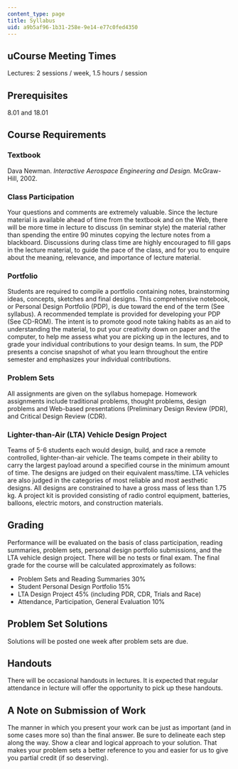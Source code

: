 ```yaml
---
content_type: page
title: Syllabus
uid: a9b5af96-1b31-258e-9e14-e77c0fed4350
---
```


uCourse Meeting Times
---------------------

Lectures: 2 sessions / week, 1.5 hours / session

Prerequisites
-------------

8.01 and 18.01

Course Requirements
-------------------

### Textbook

Dava Newman. _Interactive Aerospace Engineering and Design._ McGraw-Hill, 2002.

### Class Participation

Your questions and comments are extremely valuable. Since the lecture material is available ahead of time from the textbook and on the Web, there will be more time in lecture to discuss (in seminar style) the material rather than spending the entire 90 minutes copying the lecture notes from a blackboard. Discussions during class time are highly encouraged to fill gaps in the lecture material, to guide the pace of the class, and for you to enquire about the meaning, relevance, and importance of lecture material.

### Portfolio

Students are required to compile a portfolio containing notes, brainstorming ideas, concepts, sketches and final designs. This comprehensive notebook, or Personal Design Portfolio (PDP), is due toward the end of the term (See syllabus). A recommended template is provided for developing your PDP (See CD-ROM). The intent is to promote good note taking habits as an aid to understanding the material, to put your creativity down on paper and the computer, to help me assess what you are picking up in the lectures, and to grade your individual contributions to your design teams. In sum, the PDP presents a concise snapshot of what you learn throughout the entire semester and emphasizes your individual contributions.

### Problem Sets

All assignments are given on the syllabus homepage. Homework assignments include traditional problems, thought problems, design problems and Web-based presentations (Preliminary Design Review (PDR), and Critical Design Review (CDR).

### Lighter-than-Air (LTA) Vehicle Design Project

Teams of 5-6 students each would design, build, and race a remote controlled, lighter-than-air vehicle. The teams compete in their ability to carry the largest payload around a specified course in the minimum amount of time. The designs are judged on their equivalent mass/time. LTA vehicles are also judged in the categories of most reliable and most aesthetic designs. All designs are constrained to have a gross mass of less than 1.75 kg. A project kit is provided consisting of radio control equipment, batteries, balloons, electric motors, and construction materials.

Grading
-------

Performance will be evaluated on the basis of class participation, reading summaries, problem sets, personal design portfolio submissions, and the LTA vehicle design project. There will be no tests or final exam. The final grade for the course will be calculated approximately as follows:

*   Problem Sets and Reading Summaries 30%
*   Student Personal Design Portfolio 15%
*   LTA Design Project 45% (including PDR, CDR, Trials and Race)
*   Attendance, Participation, General Evaluation 10%

Problem Set Solutions
---------------------

Solutions will be posted one week after problem sets are due.

Handouts
--------

There will be occasional handouts in lectures. It is expected that regular attendance in lecture will offer the opportunity to pick up these handouts.

A Note on Submission of Work
----------------------------

The manner in which you present your work can be just as important (and in some cases more so) than the final answer. Be sure to delineate each step along the way. Show a clear and logical approach to your solution. That makes your problem sets a better reference to you and easier for us to give you partial credit (if so deserving).
